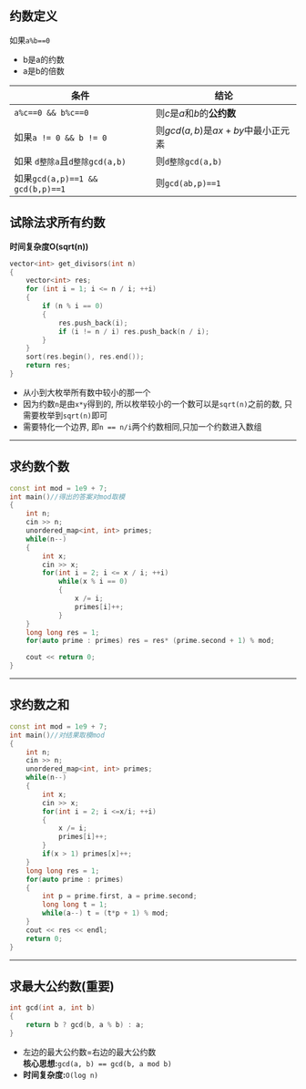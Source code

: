 
## 约数定义
如果`a%b==0`
- b是a的约数
- a是b的倍数

|条件|结论|
|---|---|
|`a%c==0 && b%c==0`|则$c$是$a$和$b$的**公约数**|
|如果`a != 0 && b != 0`|则$gcd(a,b)$是${ax+by}$中最小正元素|
|如果 `d整除a`且`d整除gcd(a,b)`|则`d整除gcd(a,b)`|
|如果`gcd(a,p)==1 && gcd(b,p)==1`|则`gcd(ab,p)==1`|
## 试除法求所有约数
**时间复杂度O(sqrt(n))**
```c++
vector<int> get_divisors(int n)
{
	vector<int> res;
	for (int i = 1; i <= n / i; ++i)
	{
		if (n % i == 0)
		{
			res.push_back(i);
			if (i != n / i) res.push_back(n / i);
		}
	}
	sort(res.begin(), res.end());
	return res;
}
```
- 从小到大枚举所有数中较小的那一个
- 因为约数`n`是由`x*y`得到的, 所以枚举较小的一个数可以是`sqrt(n)`之前的数, 只需要枚举到`sqrt(n)`即可
- 需要特化一个边界, 即`n == n/i`两个约数相同,只加一个约数进入数组
---
## 求约数个数
```c++
const int mod = 1e9 + 7;
int main()//得出的答案对mod取模
{
	int n;
	cin >> n;
	unordered_map<int, int> primes;
	while(n--)
	{
		int x;
		cin >> x;
		for(int i = 2; i <= x / i; ++i)
			while(x % i == 0)
			{
				x /= i;
				primes[i]++;
			}
	}
	long long res = 1;
	for(auto prime : primes) res = res* (prime.second + 1) % mod;

	cout << return 0;
}
```
---
## 求约数之和
```c++
const int mod = 1e9 + 7;
int main()//对结果取模mod
{
	int n;
	cin >> n;
	unordered_map<int, int> primes;
	while(n--)
	{
		int x;
		cin >> x;
		for(int i = 2; i <=x/i; ++i)
		{
			x /= i;
			primes[i]++;
		}
		if(x > 1) primes[x]++;
	}
	long long res = 1;
	for(auto prime : primes)
	{
		int p = prime.first, a = prime.second;
		long long t = 1;
		while(a--) t = (t*p + 1) % mod;
	}
	cout << res << endl;
	return 0;
}
```
---
## 求最大公约数(重要)
```c++
int gcd(int a, int b)
{
	return b ? gcd(b, a % b) : a;
}
```
- 左边的最大公约数=右边的最大公约数\
**核心思想:**`gcd(a, b) == gcd(b, a mod b)`
- **时间复杂度:**`O(log n)`